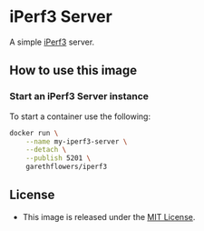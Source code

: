# iPerf3 Server

A simple [iPerf3](https://iperf.fr) server.

## How to use this image

### Start an iPerf3 Server instance

To start a container use the following:

```sh
docker run \
	--name my-iperf3-server \
	--detach \
	--publish 5201 \
	garethflowers/iperf3
```

## License

-   This image is released under the
    [MIT License](https://raw.githubusercontent.com/garethflowers/docker-iperf3/main/LICENSE).
